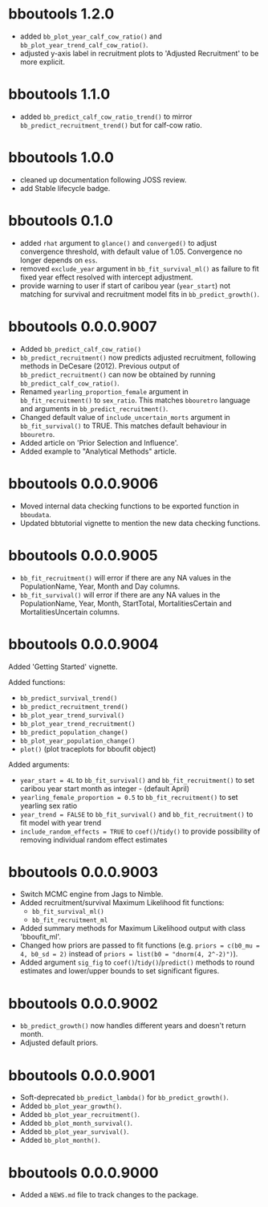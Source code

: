 <!-- NEWS.md is maintained by https://fledge.cynkra.com, contributors should not edit this file -->

# bboutools 1.2.0

- added `bb_plot_year_calf_cow_ratio()` and `bb_plot_year_trend_calf_cow_ratio()`.
- adjusted y-axis label in recruitment plots to 'Adjusted Recruitment' to be more explicit.

# bboutools 1.1.0

- added `bb_predict_calf_cow_ratio_trend()` to mirror `bb_predict_recruitment_trend()` but for calf-cow ratio. 

# bboutools 1.0.0

- cleaned up documentation following JOSS review.
- add Stable lifecycle badge.

# bboutools 0.1.0

- added `rhat` argument to `glance()` and `converged()` to adjust convergence threshold, with default value of 1.05. Convergence no longer depends on `ess`.
- removed `exclude_year` argument in `bb_fit_survival_ml()` as failure to fit fixed year effect resolved with intercept adjustment. 
- provide warning to user if start of caribou year (`year_start`) not matching for survival and recruitment model fits in `bb_predict_growth()`.

# bboutools 0.0.0.9007

- Added `bb_predict_calf_cow_ratio()`
- `bb_predict_recruitment()` now predicts adjusted recruitment, following methods in DeCesare (2012). Previous output of `bb_predict_recruitment()` can now be obtained by running `bb_predict_calf_cow_ratio()`.
- Renamed `yearling_proportion_female` argument in `bb_fit_recruitment()` to `sex_ratio`. This matches `bbouretro` language and arguments in `bb_predict_recruitment()`.
- Changed default value of `include_uncertain_morts` argument in `bb_fit_survival()` to TRUE. This matches default behaviour in `bbouretro`.
- Added article on 'Prior Selection and Influence'.
- Added example to "Analytical Methods" article. 

# bboutools 0.0.0.9006

- Moved internal data checking functions to be exported function in `bboudata`.
- Updated bbtutorial vignette to mention the new data checking functions.

# bboutools 0.0.0.9005

- `bb_fit_recruitment()`  will error if there are any NA values in the PopulationName, Year, Month and Day columns. 
- `bb_fit_survival()` will error if there are any NA values in the PopulationName, Year, Month, StartTotal, MortalitiesCertain and MortalitiesUncertain columns. 

# bboutools 0.0.0.9004

Added 'Getting Started' vignette. 

Added functions:

- `bb_predict_survival_trend()`
- `bb_predict_recruitment_trend()`
- `bb_plot_year_trend_survival()`
- `bb_plot_year_trend_recruitment()`
- `bb_predict_population_change()`
- `bb_plot_year_population_change()`
- `plot()` (plot traceplots for bboufit object)

Added arguments:

- `year_start = 4L` to `bb_fit_survival()` and `bb_fit_recruitment()` to set caribou year start month as integer - (default April)
- `yearling_female_proportion = 0.5` to `bb_fit_recruitment()` to set yearling sex ratio
- `year_trend = FALSE` to `bb_fit_survival()` and `bb_fit_recruitment()` to fit model with year trend
- `include_random_effects = TRUE` to `coef()`/`tidy()` to provide possibility of removing individual random effect estimates

# bboutools 0.0.0.9003

- Switch MCMC engine from Jags to Nimble.
- Added recruitment/survival Maximum Likelihood fit functions:
  - `bb_fit_survival_ml()`
  - `bb_fit_recruitment_ml`
- Added summary methods for Maximum Likelihood output with class 'bboufit_ml'. 
- Changed how priors are passed to fit functions (e.g. `priors = c(b0_mu = 4, b0_sd = 2)` instead of `priors = list(b0 = "dnorm(4, 2^-2)")`). 
- Added argument `sig_fig` to `coef()`/`tidy()`/`predict()` methods to round estimates and lower/upper bounds to set significant figures. 

# bboutools 0.0.0.9002

- `bb_predict_growth()` now handles different years and doesn't return month.
- Adjusted default priors.


# bboutools 0.0.0.9001

- Soft-deprecated `bb_predict_lambda()` for `bb_predict_growth()`.
- Added `bb_plot_year_growth()`.
- Added `bb_plot_year_recruitment()`.
- Added `bb_plot_month_survival()`.
- Added `bb_plot_year_survival()`.
- Added `bb_plot_month()`.


# bboutools 0.0.0.9000

- Added a `NEWS.md` file to track changes to the package.

